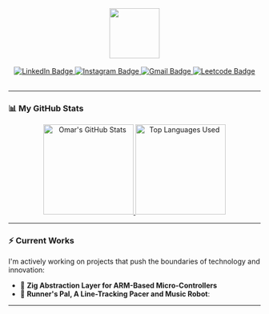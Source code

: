 <div align="center">
  
<div id="header">
<img src="https://github.com/OmarSiwy.png" width="100"/>
</div>
<br>
<div id="badges">
<a href="https://www.linkedin.com/in/omar-el-sawy/">
  <img src="https://img.shields.io/badge/LinkedIn-blue?style=for-the-badge&logo=linkedin&logoColor=white" alt="LinkedIn Badge"/>
</a>
<a href="https://www.instagram.com/omarsawe/">
  <img src="https://img.shields.io/badge/Instagram-red?style=for-the-badge&logo=instagram&logoColor=white" alt="Instagram Badge"/>
</a>
<a href="mailto:ok.elsawy@gmail.com">
  <img src="https://img.shields.io/badge/Gmail-white?style=for-the-badge&logo=gmail&logoColor=red" alt="Gmail Badge"/>
</a>
<a href="https://leetcode.com/Defrocker/">
  <img src="https://img.shields.io/badge/Leetcode-black?style=for-the-badge&logo=leetcode&logoColor=yellow" alt="Leetcode Badge"/>
</a>
</div>
<br>

---
</div>

### :bar_chart: My GitHub Stats
<div align="center">
<p>
  <a href="https://github.com/OmarSiwy/github-readme-stats">
    <img src="https://github-readme-stats.vercel.app/api?username=OmarSiwy&count_private=true&show_icons=true&theme=dark" alt="Omar's GitHub Stats" height="180"/>
  </a>
  <a href="https://github.com/OmarSiwy/github-readme-stats">
    <img src="https://github-readme-stats.vercel.app/api/top-langs/?username=OmarSiwy&layout=compact&theme=dark" alt="Top Languages Used" height="180"/>
  </a>
</p>
</div>

---

### ⚡ Current Works

I'm actively working on projects that push the boundaries of technology and innovation:

- 🌟 **Zig Abstraction Layer for ARM-Based Micro-Controllers**
- 🚀 **Runner's Pal, A Line-Tracking Pacer and Music Robot**:

---

